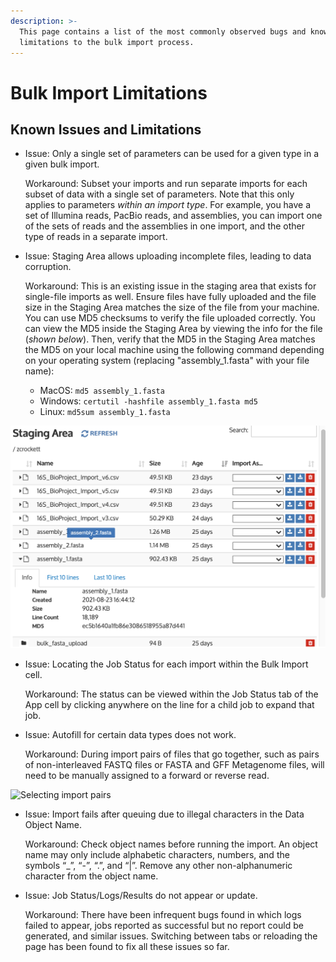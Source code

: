 ```yaml
---
description: >-
  This page contains a list of the most commonly observed bugs and known
  limitations to the bulk import process.
---
```


# Bulk Import Limitations

## Known Issues and Limitations

*   Issue: Only a single set of parameters can be used for a given type in a given bulk import.&#x20;

    Workaround: Subset your imports and run separate imports for each subset of data with a single set of parameters. Note that this only applies to parameters _within an import type_. For example, you have a set of Illumina reads, PacBio reads, and assemblies, you can import one of the sets of reads and the assemblies in one import, and the other type of reads in a separate import.
*   Issue: Staging Area allows uploading incomplete files, leading to data corruption.

    Workaround: This is an existing issue in the staging area that exists for single-file imports as well. Ensure files have fully uploaded and the file size in the Staging Area matches the size of the file from your machine. You can use MD5 checksums to verify the file uploaded correctly. You can view the MD5 inside the Staging Area by viewing the info for the file (_shown below_). Then, verify that the MD5 in the Staging Area matches the MD5 on your local machine using the following command depending on your operating system (replacing "assembly\_1.fasta" with your file name):

    * MacOS: `md5 assembly_1.fasta` &#x20;
    * Windows: `certutil -hashfile assembly_1.fasta md5`
    * Linux: `md5sum assembly_1.fasta`&#x20;

![Example for viewing file size information in the Staging Area to ensure the file is completely uploaded](../../../.gitbook/assets/md5.png)

*   Issue: Locating the Job Status for each import within the Bulk Import cell.

    Workaround: The status can be viewed within the Job Status tab of the App cell by clicking anywhere on the line for a child job to expand that job.
*   Issue: Autofill for certain data types does not work.

    Workaround: During import pairs of files that go together, such as pairs of non-interleaved FASTQ files or FASTA and GFF Metagenome files, will need to be manually assigned to a forward or reverse read.&#x20;

![Selecting import pairs](../../../.gitbook/assets/BulkImport\_pairedendreads.png)

*   Issue: Import fails after queuing due to illegal characters in the Data Object Name.

    Workaround: Check object names before running the import. An object name may only include alphabetic characters, numbers, and the symbols “\_”, “-”, “.”, and “|”. Remove any other non-alphanumeric character from the object name.
*   Issue: Job Status/Logs/Results do not appear or update.

    Workaround: There have been infrequent bugs found in which logs failed to appear, jobs reported as successful but no report could be generated, and similar issues. Switching between tabs or reloading the page has been found to fix all these issues so far.
